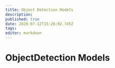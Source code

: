 ```yaml
---
title: Object Detection Models
description: 
published: true
date: 2020-07-12T15:28:02.745Z
tags: 
editor: markdown
---
```


# ObjectDetection Models
